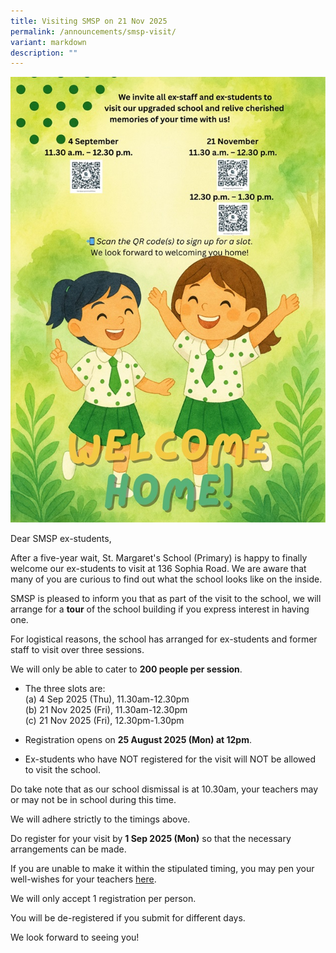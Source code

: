```yaml
---
title: Visiting SMSP on 21 Nov 2025
permalink: /announcements/smsp-visit/
variant: markdown
description: ""
---
```

![](/images/Announcement/tcd_sch_visit_2025.jpg)

Dear SMSP ex-students, 

After a five-year wait, St. Margaret's School (Primary) is happy to finally welcome our ex-students to visit at 136 Sophia Road. 
We are aware that many of you are curious to find out what the school looks like on the inside. 

SMSP is pleased to inform you that as part of the visit to the school, we will arrange for a **tour** of the school building if you express interest in having one. 

For logistical reasons, the school has arranged for ex-students and former staff to visit over three sessions. 

We will only be able to cater to **200 people per session**. 

* The three slots are: <br>
		(a) 4 Sep 2025 (Thu), 11.30am-12.30pm<br> 
		(b) 21 Nov 2025 (Fri), 11.30am-12.30pm<br>
		(c) 21 Nov 2025 (Fri), 12.30pm-1.30pm<br>

* Registration opens on **25 August 2025 (Mon) at 12pm**. 

* Ex-students who have NOT registered for the visit will NOT be allowed to visit the school.  


Do take note that as our school dismissal is at 10.30am, your teachers may or may not be in school during this time.  

We will adhere strictly to the timings above. 

Do register for your visit by **1 Sep 2025 (Mon)** so that the necessary arrangements can be made. 

If you are unable to make it within the stipulated timing, you may pen your well-wishes for your teachers [here](https://go.gov.sg/smsptrsdaynote2025).

We will only accept 1 registration per person. 

You will be de-registered if you submit for different days. 

We look forward to seeing you!